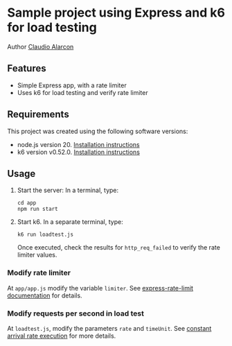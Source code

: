 # Sample project using Express and k6 for load testing

Author [Claudio Alarcon](https://github.com/clalarco)

## Features

- Simple Express app, with a rate limiter
- Uses k6 for load testing and verify rate limiter

## Requirements

This project was created using the following software versions:
- node.js version 20. [Installation instructions](https://nodejs.org/en/download/package-manager)
- k6 version v0.52.0. [Installation instructions](https://grafana.com/docs/k6/latest/set-up/install-k6/)

## Usage

1. Start the server: In a terminal, type:

       cd app
       npm run start

3. Start k6. In a separate terminal, type:

       k6 run loadtest.js

    Once executed, check the results for `http_req_failed` to verify the rate limiter values.

### Modify rate limiter

At `app/app.js` modify the variable `limiter`. See [express-rate-limit documentation](https://www.npmjs.com/package/express-rate-limit) for details.


### Modify requests per second in load test

At `loadtest.js`, modify the parameters `rate` and `timeUnit`. See [constant arrival rate execution](https://k6.io/docs/using-k6/scenarios/executors/constant-arrival-rate/) for more details.
